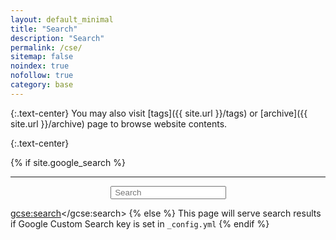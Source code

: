 ```yaml
---
layout: default_minimal
title: "Search"
description: "Search"
permalink: /cse/
sitemap: false
noindex: true
nofollow: true
category: base
---
```

{:.text-center}
You may also visit [tags]({{ site.url }}/tags) or [archive]({{ site.url }}/archive) page to browse website contents.

{:.text-center}
<a href="javascript:goBack()" class="social-icons" title="Return to previous page"><i class="fa fa-arrow-circle-left fa-2x"></i></a>

<script>
function goBack() {
    window.history.back();
}
</script>

{% if site.google_search %}
<hr class="gh">

<div id="searchbox2" align="center">
<div class="searchcont2">
<span class="searchicon2"><i class="fa fa-search fa-2x"></i></span>
    <form role="search" method="get" action="{{ site.url }}/cse/">
        <input id="searchString2" name="searchString2"
               placeholder=" Search" type="text">
    </form>
</div>
</div>

<script>
  (function() {
    var cx = '002150106876715375809:i8pvypnesum';
    var gcse = document.createElement('script');
    gcse.type = 'text/javascript';
    gcse.async = true;
    gcse.src = 'https://cse.google.com/cse.js?cx=' + cx;
    var s = document.getElementsByTagName('script')[0];
    s.parentNode.insertBefore(gcse, s);
  })();
</script>
<gcse:search></gcse:search>
{% else %}
This page will serve search results if Google Custom Search key is set in `_config.yml`
{% endif %}
